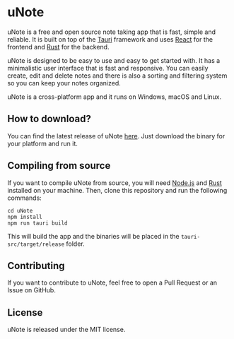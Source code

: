 # uNote

uNote is a free and open source note taking app that is fast, simple and reliable. It is built on top of the [Tauri](https://tauri.studio/) framework and uses [React](https://reactjs.org/) for the frontend and [Rust](https://www.rust-lang.org/) for the backend. 

uNote is designed to be easy to use and easy to get started with. It has a minimalistic user interface that is fast and responsive. You can easily create, edit and delete notes and there is also a sorting and filtering system so you can keep your notes organized. 

uNote is a cross-platform app and it runs on Windows, macOS and Linux.

## How to download?

You can find the latest release of uNote [here](https://github.com/lnxcz/u-note/releases). Just download the binary for your platform and run it.


## Compiling from source

If you want to compile uNote from source, you will need [Node.js](https://nodejs.org/) and [Rust](https://www.rust-lang.org/) installed on your machine. Then, clone this repository and run the following commands:

```
cd uNote
npm install
npm run tauri build
```
This will build the app and the binaries will be placed in the `tauri-src/target/release` folder.


## Contributing

If you want to contribute to uNote, feel free to open a Pull Request or an Issue on GitHub.

## License

uNote is released under the MIT license.
